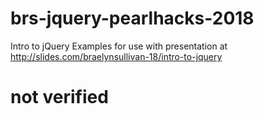 # brs-jquery-pearlhacks-2018
Intro to jQuery Examples for use with presentation at http://slides.com/braelynsullivan-18/intro-to-jquery

# not verified

